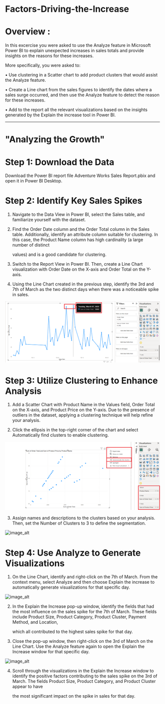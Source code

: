 # Factors-Driving-the-Increase

# Overview :

In this excercise you were asked to use the Analyze feature in Microsoft Power BI to explain unexpected increases in sales totals and provide insights on the reasons for these increases. 

More specifically, you were asked to:

   • Use clustering in a Scatter chart to add product clusters that would assist the Analyze feature.

   • Create a Line chart from the sales figures to identify the dates where a sales surge occurred, and then use the Analyze feature to detect the reason for these increases.

   • Add to the report all the relevant visualizations based on the insights generated by the Explain the increase tool in Power BI.

----------------------------------------------------------------------------------------------------------------------------------------------------------------------------------------------

# "Analyzing the Growth"

# Step 1: Download the Data

  Download the Power BI report file Adventure Works Sales Report.pbix and open it in Power BI Desktop.

# Step 2: Identify Key Sales Spikes

  1. Navigate to the Data View in Power BI, select the Sales table, and familiarize yourself with the dataset.

  2. Find the Order Date column and the Order Total column in the Sales table. Additionally, identify an attribute column suitable for clustering. In this case, the Product Name column has high cardinality (a large number of distinct 

     values) and is a good candidate for clustering.

  3. Switch to the Report View in Power BI. Then, create a Line Chart visualization with Order Date on the X-axis and Order Total on the Y-axis.

  4. Using the Line Chart created in the previous step, identify the 3rd and 7th of March as the two distinct days when there was a noticeable spike in sales.

![image_alt](https://github.com/DSgenes/Factors-Driving-the-Increase/blob/f819fc43dc0ea7e7c7775ee12dd97142e32cf886/Screenshot%201.png)

# Step 3: Utilize Clustering to Enhance Analysis

  1. Add a Scatter Chart with Product Name in the Values field, Order Total on the X-axis, and Product Price on the Y-axis. Due to the presence of outliers in the dataset, applying a clustering technique will help refine your analysis.

  2. Click the ellipsis in the top-right corner of the chart and select Automatically find clusters to enable clustering.

![image_alt](https://github.com/DSgenes/Factors-Driving-the-Increase/blob/72690e6d79e87870932c7cbf35d0c06b858ec0d3/Screenshot%202.png)

  3. Assign names and descriptions to the clusters based on your analysis. Then, set the Number of Clusters to 3 to define the segmentation.

![image_alt]()

# Step 4: Use Analyze to Generate Visualizations

  1. On the Line Chart, identify and right-click on the 7th of March. From the context menu, select Analyze and then choose Explain the increase to automatically generate visualizations for that specific day.

![image_alt]()

  2. In the Explain the Increase pop-up window, identify the fields that had the most influence on the sales spike for the 7th of March. These fields include Product Size, Product Category, Product Cluster, Payment Method, and Location, 
 
     which all contributed to the highest sales spike for that day.

  3. Close the pop-up window, then right-click on the 3rd of March on the Line Chart. Use the Analyze feature again to open the Explain the Increase window for that specific day.

![image_alt]()

  4. Scroll through the visualizations in the Explain the Increase window to identify the positive factors contributing to the sales spike on the 3rd of March. The fields Product Size, Product Category, and Product Cluster appear to have

     the most significant impact on the spike in sales for that day.


